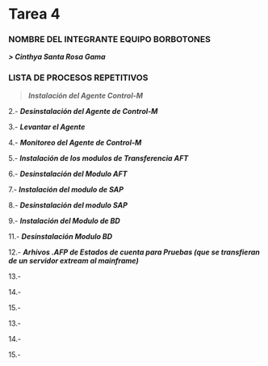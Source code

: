 # Tarea 4 #

### NOMBRE DEL INTEGRANTE EQUIPO BORBOTONES ###
***> Cinthya Santa Rosa Gama***

### LISTA DE PROCESOS REPETITIVOS ###

> **_Instalación del Agente Control-M_**

2.- **_Desinstalación del Agente de Control-M_**

3.- **_Levantar el Agente_**

4.- **_Monitoreo del Agente de Control-M_**

5.- **_Instalación de los modulos de Transferencia AFT_**

6.- **_Desinstalación del Modulo AFT_**

7.- **_Instalación del modulo de SAP_**

8.- **_Desinstalación del modulo SAP_**

9.- **_Instalación del Modulo de BD_**

11.- **_Desinstalación Modulo BD_**

12.- **_Arhivos .AFP de Estados de cuenta para Pruebas (que se transfieran de un servidor extream al mainframe)_**

13.-

14.-

15.- 

 

13.-

14.-

15.-






